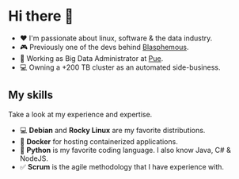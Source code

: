 # Hi there 👋
 

* ❤️ I'm passionate about linux, software & the data industry.
* 🎮 Previously one of the devs behind [Blasphemous](https://thegamekitchen.com/blasphemous/).
* 💼 Working as Big Data Administrator at [Pue](https://www.pue.es/).
* 💻 Owning a +200 TB cluster as an automated side-business.


## My skills

Take a look at my experience and expertise.

* 💻 **Debian** and **Rocky Linux** are my favorite distributions.
* 🐋 **Docker** for hosting containerized applications.
* 🐍 **Python** is my favorite coding language. I also know Java, C# & NodeJS.
* ✅ **Scrum** is the agile methodology that I have experience with.
